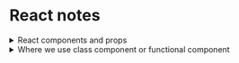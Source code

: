 # React notes
<details>
 <summary>React components and props</summary>
 <br>
 
 - components হল react এর কোন একটা পুরো `function()` টাই হল react এর একটা component,
 এবং সেই function টা যা return করে তাই হলো এক একটা element।
 - যেকোন component একটা **react element** return করবে। react er মধ্যে যদি ```jsx <Button />``` একটা element দেওয়া হয় তাহলে react খুজবে `Button` নামে কোন `function` আছে কি না ? তখন সেই `fuction এ যা return করা আছে তাকে react এর 
 element হিসাবে দেখাবে। 
 - `<button height={a}/>` এটা যদি normal HTML element এর মত হতো তাহলে এটাতে আমরা paramiter দিতে পারতাম না, এটা যেহুতু একটা valid javaScript `function()` এজন্য আমরা এটাতে paramiter use করতে পারব এটাই react component এর power
 এই `height={a}` paramiter হিসাবে component থেকে element এ যেকোন কিছু পাস করতে পারি।

 **Example**
 `Button.jsx`
 ```jsx
 const Button = ({myclass}) => {
    return (
        <div>
            <button className={myclass}>modal btn</button><br />
        </div>
    );
};

export default Button;
```

 **Example**
 `app.jsx`
 ```jsx
 const app = () => {
    return (
        <div>
        // recive this button paramiter
           <Button myclass={"mb-5 text-white"}>
        </div>
    );
};

export default app;
```


</details>
<details>
<summary>Where we use class component or functional component</summary>

<h5>React Lifecycle Methods vs Hooks</h5>
<details>
<summary>React Functional Component কোথায় ব্যবহার করব?</summary>
<br>
Functional Components মূলত সহজ এবং হালকা (lightweight)। আধুনিক React অ্যাপ্লিকেশনগুলোতে এগুলো বেশি জনপ্রিয়, ব্যবহারের ক্ষেত্র:

 - Simple UI Rendering: যখন শুধু UI দেখাতে হবে, জটিল logic বা lifecycle methods দরকার নেই।
 - Hooks ব্যবহার করতে চাইলে: Functional Component-এ useState, useEffect, useContext ইত্যাদি React Hooks ব্যবহার করা যায়।
 - Performance & Clean Code: Functional Components কম boilerplate কোড লিখতে হয়, তাই কোড পরিষ্কার এবং maintain করা সহজ।
 - Modern React Best Practice: React team-এর recommendation হলো functional component + hooks ব্যবহার করা।
</details>

<details>
<summary>React Class Component কোথায় ব্যবহার করব?</summary>
<br>
Class Components পুরনো React style, কিন্তু কিছু ক্ষেত্রে এখনও ব্যবহার হতে পারে, ব্যবহারের ক্ষেত্র:
<br>

 - Legacy Projects: পুরনো প্রোজেক্ট যেখানে আগে থেকেই class component ব্যবহার হচ্ছে।

 - Lifecycle Method দরকার: যেমন: `componentDidMount()`, `componentDidUpdate()`, `componentWillUnmount()` ইত্যাদি। যদিও এখন hooks দিয়ে functional component-এও এই কাজ করা যায়।
 
 - State Management (Old Way): আগে functional component-এ state ছিল না, তাই stateful logic এর জন্য class component লাগত। এখন `useState()` ও `useReducer()` দিয়ে এই সমস্যা নেই।
</details>

# React Lifecycle Methods vs Hooks (Mapping Table)

| Class Component Lifecycle                | Functional Component Hook            | ব্যাখ্যা                                            |
| ---------------------------------------- | ------------------------------------ | --------------------------------------------------- |
| `componentDidMount()`                    | `useEffect(() => { ... }, [])`       | কম্পোনেন্ট প্রথমবার render হলে effect চালানোর জন্য। |
| `componentDidUpdate()`                   | `useEffect(() => { ... }, [deps])`   | ডিপেনডেন্সি পরিবর্তন হলে effect রান হবে।            |
| `componentWillUnmount()`                 | Cleanup function inside `useEffect`  | কম্পোনেন্ট unmount হওয়ার সময় cleanup করার জন্য।     |
| `shouldComponentUpdate()`                | `React.memo` বা `useMemo`            | unnecessary re-render আটকানোর জন্য।                 |
| `getDerivedStateFromProps()`             | `useEffect()` + state logic          | props অনুযায়ী state update করার জন্য।               |
| `componentDidCatch()` / Error Boundaries | এখনো Class Component-এ (Hooks এ নেই) | Error handling এর জন্য class component দরকার।       |
| `setState()`                             | `useState()` বা `useReducer()`       | state update করার জন্য।                             |

---

## ✅ Class Component Example

```jsx
class Example extends React.Component {
    componentDidMount() {
        console.log("Mounted");
    }

    componentWillUnmount() {
        console.log("Unmounted");
    }

    render() {
        return <h1>Hello</h1>;
    }
}
```

## ✅ Functional Component Example (Same Work)

```jsx
import { useEffect } from "react";

function Example() {
    
    useEffect(() => {
       console.log("Mounted");
        return () => {
          console.log("Unmounted");
        };
    }, []);

    return <h1>Hello</h1>;
}
```

</details>

